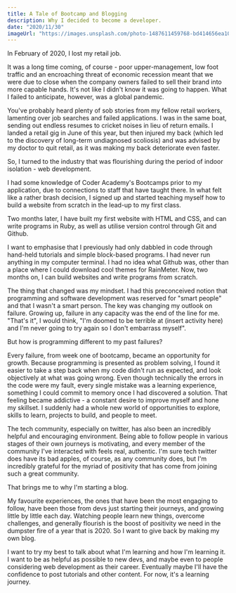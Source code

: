 ```yaml
---
title: A Tale of Bootcamp and Blogging
description: Why I decided to become a developer.
date: "2020/11/30"
imageUrl: "https://images.unsplash.com/photo-1487611459768-bd414656ea10?q=80&w=2880&auto=format&fit=crop&ixlib=rb-4.0.3&ixid=M3wxMjA3fDB8MHxwaG90by1wYWdlfHx8fGVufDB8fHx8fA%3D%3D"
---
```


In February of 2020, I lost my retail job.

It was a long time coming, of course - poor upper-management, low foot traffic and an encroaching threat of economic recession meant that we were due to close when the company owners failed to sell their brand into more capable hands. It's not like I didn't know it was going to happen. What I failed to anticipate, however, was a global pandemic.

You've probably heard plenty of sob stories from my fellow retail workers, lamenting over job searches and failed applications. I was in the same boat, sending out endless resumes to cricket noises in lieu of return emails. I landed a retail gig in June of this year, but then injured my back (which led to the discovery of long-term undiagnosed scoliosis) and was advised by my doctor to quit retail, as it was making my back deteriorate even faster.

So, I turned to the industry that was flourishing during the period of indoor isolation - web development.

I had some knowledge of Coder Academy's Bootcamps prior to my application, due to connections to staff that have taught there. In what felt like a rather brash decision, I signed up and started teaching myself how to build a website from scratch in the lead-up to my first class.

Two months later, I have built my first website with HTML and CSS, and can write programs in Ruby, as well as utilise version control through Git and Github.

I want to emphasise that I previously had only dabbled in code through hand-held tutorials and simple block-based programs. I had never run anything in my computer terminal. I had no idea what Github was, other than a place where I could download cool themes for RainMeter. Now, two months on, I can build websites and write programs from scratch.

The thing that changed was my mindset. I had this preconceived notion that programming and software development was reserved for "smart people" and that I wasn't a smart person. The key was changing my outlook on failure. Growing up, failure in any capacity was the end of the line for me. "That's it", I would think, "I'm doomed to be terrible at (insert activity here) and I'm never going to try again so I don't embarrass myself".

But how is programming different to my past failures?

Every failure, from week one of bootcamp, became an opportunity for growth. Because programming is presented as problem solving, I found it easier to take a step back when my code didn't run as expected, and look objectively at what was going wrong. Even though technically the errors in the code were my fault, every single mistake was a learning experience, something I could commit to memory once I had discovered a solution. That feeling became addictive - a constant desire to improve myself and hone my skillset. I suddenly had a whole new world of opportunities to explore, skills to learn, projects to build, and people to meet.

The tech community, especially on twitter, has also been an incredibly helpful and encouraging environment. Being able to follow people in various stages of their own journeys is motivating, and every member of the community I've interacted with feels real, authentic. I'm sure tech twitter does have its bad apples, of course, as any community does, but I'm incredibly grateful for the myriad of positivity that has come from joining such a great community.

That brings me to why I'm starting a blog.

My favourite experiences, the ones that have been the most engaging to follow, have been those from devs just starting their journeys, and growing little by little each day. Watching people learn new things, overcome challenges, and generally flourish is the boost of positivity we need in the dumpster fire of a year that is 2020. So I want to give back by making my own blog.

I want to try my best to talk about what I'm learning and how I'm learning it. I want to be as helpful as possible to new devs, and maybe even to people considering web development as their career. Eventually maybe I'll have the confidence to post tutorials and other content. For now, it's a learning journey.
